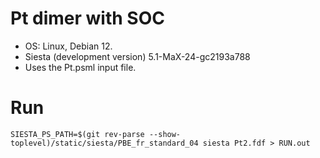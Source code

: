 # Pt dimer with SOC

- OS:
  Linux, Debian 12.
- Siesta (development version)
  5.1-MaX-24-gc2193a788
- Uses the Pt.psml input file.

# Run

```shell
SIESTA_PS_PATH=$(git rev-parse --show-toplevel)/static/siesta/PBE_fr_standard_04 siesta Pt2.fdf > RUN.out
```
